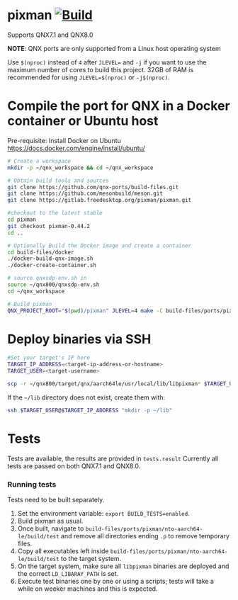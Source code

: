 # pixman [![Build](https://github.com/qnx-ports/build-files/actions/workflows/pixman.yml/badge.svg)](https://github.com/qnx-ports/build-files/actions/workflows/pixman.yml)

Supports QNX7.1 and QNX8.0

**NOTE**: QNX ports are only supported from a Linux host operating system

Use `$(nproc)` instead of `4` after `JLEVEL=` and `-j` if you want to use the maximum number of cores to build this project.
32GB of RAM is recommended for using `JLEVEL=$(nproc)` or `-j$(nproc)`.

# Compile the port for QNX in a Docker container or Ubuntu host

Pre-requisite: Install Docker on Ubuntu https://docs.docker.com/engine/install/ubuntu/
```bash
# Create a workspace
mkdir -p ~/qnx_workspace && cd ~/qnx_workspace

# Obtain build tools and sources
git clone https://github.com/qnx-ports/build-files.git
git clone https://github.com/mesonbuild/meson.git
git clone https://gitlab.freedesktop.org/pixman/pixman.git

#checkout to the latest stable 
cd pixman
git checkout pixman-0.44.2
cd ..

# Optionally Build the Docker image and create a container
cd build-files/docker
./docker-build-qnx-image.sh
./docker-create-container.sh

# source qnxsdp-env.sh in
source ~/qnx800/qnxsdp-env.sh
cd ~/qnx_workspace

# Build pixman
QNX_PROJECT_ROOT="$(pwd)/pixman" JLEVEL=4 make -C build-files/ports/pixman install
```

# Deploy binaries via SSH
```bash
#Set your target's IP here
TARGET_IP_ADDRESS=<target-ip-address-or-hostname>
TARGET_USER=<target-username>

scp -r ~/qnx800/target/qnx/aarch64le/usr/local/lib/libpixman* $TARGET_USER@$TARGET_IP_ADDRESS:~/lib
```

If the `~/lib` directory does not exist, create them with:
```bash
ssh $TARGET_USER@$TARGET_IP_ADDRESS "mkdir -p ~/lib"
```

# Tests
Tests are available, the results are provided in `tests.result`
Currently all tests are passed on both QNX7.1 and QNX8.0.

### Running tests
Tests need to be built separately. 
1. Set the environment variable: `export BUILD_TESTS=enabled`.
2. Build pixman as usual.
3. Once built, navigate to `build-files/ports/pixman/nto-aarch64-le/build/test` and remove all directories ending `.p` to remove temporary files.
4. Copy all executables left inside `build-files/ports/pixman/nto-aarch64-le/build/test` to the target system.
5. On the target system, make sure all `libpixman` binaries are deployed and the correct `LD_LIBARAY_PATH` is set.
6. Execute test binaries one by one or using a scripts; tests will take a while on weeker machines and this is expected.

